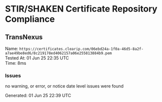 # STIR/SHAKEN Certificate Repository Compliance

## TransNexus

Name: `https://certificates.clearip.com/06ebd24a-1f0a-46d5-8a2f-a7ae49be8ed6/8c219178ed4062157a06e255813884b9.pem`\
Tested At: 01 Jun 25 22:35 UTC\
Time: 8ms

### Issues

no warning, or error, or notice date level issues were found

Generated: 01 Jun 25 22:39 UTC